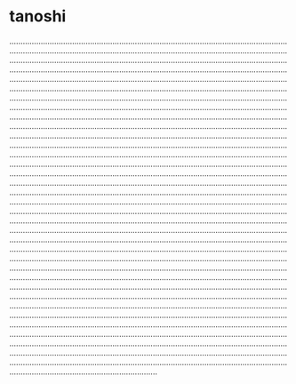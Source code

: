 # tanoshi

......................................................................................................................................................................................................................................................................................................................................................................................................................................................................................................................................................................................................................................................................................................................................................................................................................................................................................................................................................................................................................................................................................................................................................................................................................................................................................................................................................................................................................................................................................................................................................................................................................................................................................................................................................................................................................................................................................................................................................................................................................................................................................................................................................................................................................................................................................................................................................................................................................................................................................................................................................................................................................................................................................................................................................................................................................................................................................................................................................................................................................................................................................................................................................................................................................................................................................................................................................................................................................................................................................................................................................................................................................................................................................................................................................................................................................................................................................................................................................................................................................................................................................................................................................................................................................................................................................................................................................................................................................................................................................................................................................................................